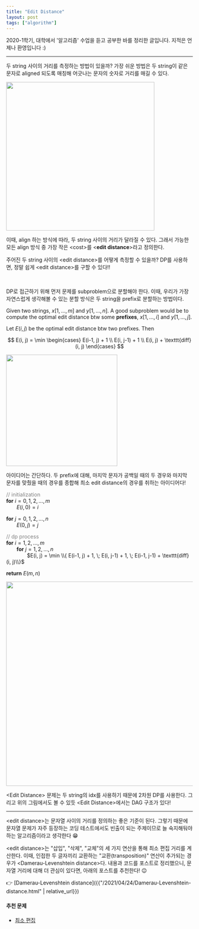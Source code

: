 ```yaml
---
title: "Edit Distance"
layout: post
tags: ["algorithm"]
---
```



2020-1학기, 대학에서 '알고리즘' 수업을 듣고 공부한 바를 정리한 글입니다. 지적은 언제나 환영입니다 :)

<hr/>

두 string 사이의 거리를 측정하는 방법이 있을까? 가장 쉬운 방법은 두 string이 같은 문자로 aligned 되도록 매칭해 어긋나는 문자의 숫자로 거리를 매길 수 있다.

<div class="img-wrapper">
  <img src="{{ "/images/algorithm/edit-distance-1.png" | relative_url }}" width="400px">
</div>

이때, align 하는 방식에 따라, 두 string 사이의 거리가 달라질 수 있다. 그래서 가능한 모든 align 방식 중 가장 작은 \<cost\>를 \<**edit distance**\>라고 정의한다.

주어진 두 string 사이의 \<edit distance\>를 어떻게 측정할 수 있을까? DP를 사용하면, 정말 쉽게 \<edit distance\>를 구할 수 있다!!

<br/>

DP로 접근하기 위해 먼저 문제를 subproblem으로 분할해야 한다. 이때, 우리가 가장 자연스럽게 생각해볼 수 있는 분할 방식은 두 string을 prefix로 분할하는 방법이다.

<div class="statement" markdown="1">

Given two strings, $x[1, \dots, m]$ and $y[1, \dots, n]$. A good subproblem would be to compute the optimal edit distance btw some **prefixes**, $x[1, \dots, i]$ and $y[1, \dots, j]$.

</div>

Let $E(i, j)$ be the optimal edit distance btw two prefixes. Then

$$
E(i, j) = \min \begin{cases}
  E(i-1, j) + 1 \\
  E(i, j-1) + 1 \\
  E(i, j) + \texttt{diff}(i, j)
\end{cases}
$$

<div class="img-wrapper">
  <img src="{{ "/images/algorithm/edit-distance-2.png" | relative_url }}" width="300px">
</div>

아이디어는 간단하다. 두 prefix에 대해, <span class="half_HL">마지막 문자가 공백일 때의 두 경우</span>와 <span class="half_HL">마지막 문자를 맞췄을 때의 경우</span>를 종합해 최소 edit distance의 경우를 취하는 아이디어다!

<div class="math-statement" markdown="1">

<span style="color: grey">// initialization</span><br/>
**for** $i=0, 1, 2, \dots, m$<br/>
&emsp;&emsp;$E(i, 0) = i$

**for** $j=0, 1, 2, \dots, n$<br/>
&emsp;&emsp;$E(0, j) = j$

<span style="color: grey">// dp process</span><br/>
**for** $i=1, 2, \dots, m$<br/>
&emsp;&emsp;**for** $j=1, 2, \dots, n$<br/>
&emsp;&emsp;&emsp;&emsp;$E(i, j) = \min \\{ E(i-1, j) + 1, \; E(i, j-1) + 1, \; E(i-1, j-1) + \texttt{diff}(i, j)\\}$

**return** $E(m, n)$

</div>

<div class="img-wrapper">
  <img src="{{ "/images/algorithm/edit-distance-3.png" | relative_url }}" width="550px">
</div>

\<Edit Distance\> 문제는 두 string의 idx를 사용하기 때문에 2차원 DP를 사용한다. 그리고 위의 그림에서도 볼 수 있듯 \<Edit Distance\>에서는 DAG 구조가 있다!

<hr/>

\<edit distance\>는 문자열 사이의 거리를 정의하는 좋은 기준이 된다. 그렇기 때문에 문자열 문제가 자주 등장하는 코딩 테스트에서도 빈출이 되는 주제이므로 늘 숙지해둬야 하는 알고리즘이라고 생각한다 😁

\<edit distance\>는 "삽입", "삭제", "교체"의 세 가지 연산을 통해 최소 편집 거리를 계산한다. 이때, 인접한 두 글자끼리 교환하는 "교환(transposition)" 연산이 추가되는 경우가 \<Damerau-Levenshtein distance\>다. 내용과 코드를 포스트로 정리했으니, 문자열 거리에 대해 더 관심이 있다면, 아래의 포스트를 추천한다! 😉

👉 [Damerau-Levenshtein distance]({{"/2021/04/24/Damerau-Levenshtein-distance.html" | relative_url}})

#### 추천 문제
- [최소 편집](https://www.acmicpc.net/problem/15483)
